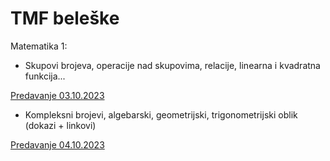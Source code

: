 # TMF beleške

Matematika 1: 
- Skupovi brojeva, operacije nad skupovima, relacije, linearna i kvadratna funkcija...

[Predavanje 03.10.2023](https://github.com/swagineering/swagineering.github.io/files/12794581/matematika10032023.pdf)

- Kompleksni brojevi, algebarski, geometrijski, trigonometrijski oblik (dokazi + linkovi)

[Predavanje 04.10.2023](https://github.com/swagineering/swagineering.github.io/files/12805414/matematika104102023.pdf)

